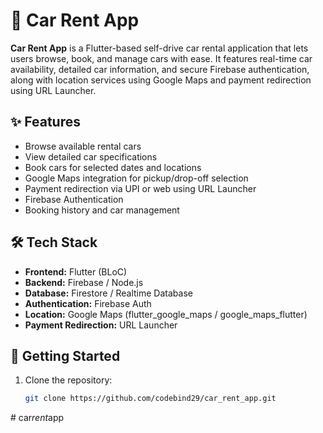# 🚗 Car Rent App

**Car Rent App** is a Flutter-based self-drive car rental application that lets users browse, book, and manage cars with ease. It features real-time car availability, detailed car information, and secure Firebase authentication, along with location services using Google Maps and payment redirection using URL Launcher.

## ✨ Features

- Browse available rental cars
- View detailed car specifications
- Book cars for selected dates and locations
- Google Maps integration for pickup/drop-off selection
- Payment redirection via UPI or web using URL Launcher
- Firebase Authentication
- Booking history and car management

## 🛠️ Tech Stack

- **Frontend:** Flutter (BLoC)
- **Backend:** Firebase / Node.js
- **Database:** Firestore / Realtime Database
- **Authentication:** Firebase Auth
- **Location:** Google Maps (flutter_google_maps / google_maps_flutter)
- **Payment Redirection:** URL Launcher

## 🚀 Getting Started

1. Clone the repository:
   ```bash
   git clone https://github.com/codebind29/car_rent_app.git
#   c a r _ r e n t _ a p p 


 
 
